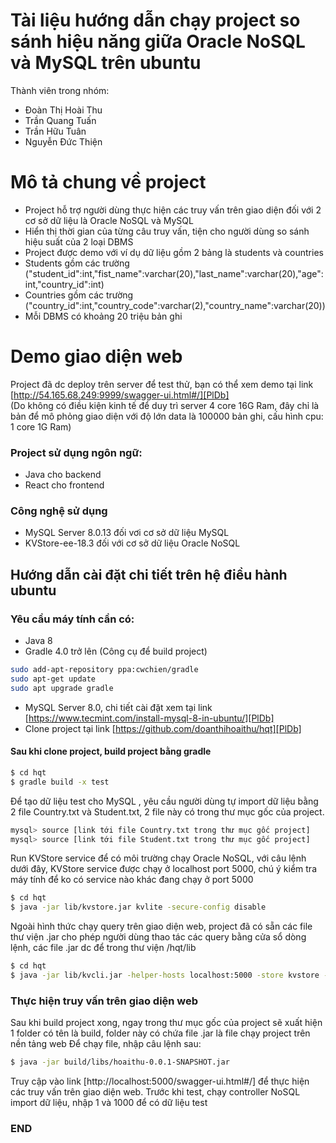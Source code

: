 # Tài liệu hướng dẫn chạy project so sánh hiệu năng giữa Oracle NoSQL và MySQL trên ubuntu

Thành viên trong nhóm:
  - Đoàn Thị Hoài Thu
  - Trần Quang Tuấn
  - Trần Hữu Tuân
  - Nguyễn Đức Thiện


# Mô tả chung về project

  - Project hỗ trợ người dùng thực hiện các truy vấn trên giao diện đối với 2 cơ sở dữ liệu là Oracle NoSQL và MySQL
  - Hiển thị thời gian của từng câu truy vấn, tiện cho người dùng so sánh hiệu suất của 2 loại DBMS
  - Project được demo với ví dụ dữ liệu gồm 2 bảng là students và countries
  - Students gồm các trường ("student_id":int,"fist_name":varchar(20),"last_name":varchar(20),"age":int,"country_id":int)
  - Countries gồm các trường ("country_id":int,"country_code":varchar(2),"country_name":varchar(20))
  - Mỗi DBMS có khoảng 20 triệu bản ghi

# Demo giao diện web
   Project đã dc deploy trên server để test thử, bạn có thể xem demo tại link [http://54.165.68.249:9999/swagger-ui.html#/][PlDb]  
(Do không có điều kiện kinh tế để duy trì server 4 core 16G Ram, đây chỉ là bản để mô phỏng giao diện với độ lớn data là 100000 bản ghi, cấu hình cpu: 1 core 1G Ram)

### Project sử dụng ngôn ngữ:
  - Java cho backend
  - React cho frontend


### Công nghệ sử dụng

* MySQL Server 8.0.13 đối vơi cơ sở dữ liệu MySQL
* KVStore-ee-18.3 đối với cơ sở dữ liệu Oracle NoSQL

## Hướng dẫn cài đặt chi tiết trên hệ điều hành ubuntu

### Yêu cầu máy tính cần có:
- Java 8
- Gradle 4.0 trở lên (Công cụ để build project)
```sh
sudo add-apt-repository ppa:cwchien/gradle
sudo apt-get update
sudo apt upgrade gradle
```
- MySQL Server 8.0, chi tiết cài đặt xem tại link [https://www.tecmint.com/install-mysql-8-in-ubuntu/][PlDb]
- Clone project tại link [https://github.com/doanthihoaithu/hqt][PlDb]
#### Sau khi clone project, build project bằng gradle
```sh
$ cd hqt
$ gradle build -x test
```
Để tạo dữ liệu test cho MySQL , yêu cầu người dùng tự import dữ liệu bằng 2 file Country.txt và Student.txt, 2 file này có trong thư mục gốc của project.
```sh
mysql> source [link tới file Country.txt trong thư mục gốc project] 
mysql> source [link tới file Student.txt trong thư mục gốc project]
```
Run KVStore service để có môi trường chạy Oracle NoSQL, với câu lệnh dưới đây, KVStore service được chạy ở localhost port 5000, chú ý kiểm tra máy tính để ko có service nào khác đang chạy ở port 5000

```sh
$ cd hqt
$ java -jar lib/kvstore.jar kvlite -secure-config disable
```
Ngoài hình thức chạy query trên giao diện web, project đã có sẵn các file thư viện .jar cho phép người dùng thao tác các query bằng cửa sổ dòng lệnh, các file .jar dc để trong thư viện /hqt/lib

```sh
$ cd hqt
$ java -jar lib/kvcli.jar -helper-hosts localhost:5000 -store kvstore -timeout 600000
```

### Thực hiện truy vấn trên giao diện web
Sau khi build project xong, ngay trong thư mục gốc của project sẽ xuất hiện 1 folder có tên là build, folder này có chứa file .jar là file chạy project trên nền tảng web
Để chạy file, nhập câu lệnh sau:
```sh
$ java -jar build/libs/hoaithu-0.0.1-SNAPSHOT.jar
```
Truy cập vào link [http://localhost:5000/swagger-ui.html#/] để thực hiện các truy vấn trên giao diện web.
Trước khi test, chạy controller NoSQL import dữ liệu, nhập 1 và 1000 để có dữ liệu test

### END